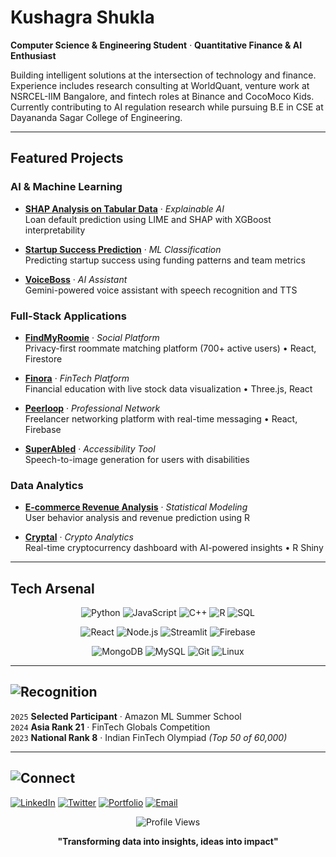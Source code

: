 # Kushagra Shukla

**Computer Science & Engineering Student** · **Quantitative Finance & AI Enthusiast**

Building intelligent solutions at the intersection of technology and finance. Experience includes research consulting at WorldQuant, venture work at NSRCEL-IIM Bangalore, and fintech roles at Binance and CocoMoco Kids. Currently contributing to AI regulation research while pursuing B.E in CSE at Dayananda Sagar College of Engineering.

---

## Featured Projects

### **AI & Machine Learning**
- **[SHAP Analysis on Tabular Data](https://colab.research.google.com/drive/14Ff9rwQRQWyw5pJwwXm38-qs3VUHjDOt?usp=sharing)** · *Explainable AI*  
  Loan default prediction using LIME and SHAP with XGBoost interpretability

- **[Startup Success Prediction](https://startup-success.streamlit.app/)** · *ML Classification*  
  Predicting startup success using funding patterns and team metrics

- **[VoiceBoss](https://github.com/kushu30/voiceboss)** · *AI Assistant*  
  Gemini-powered voice assistant with speech recognition and TTS

### **Full-Stack Applications**
- **[FindMyRoomie](https://srmfindmyroomie.vercel.app)** · *Social Platform*  
  Privacy-first roommate matching platform (700+ active users) • React, Firestore

- **[Finora](https://finora0.vercel.app/home)** · *FinTech Platform*  
  Financial education with live stock data visualization • Three.js, React

- **[Peerloop](https://peer-loop2-0.vercel.app/)** · *Professional Network*  
  Freelancer networking platform with real-time messaging • React, Firebase

- **[SuperAbled](https://superabled.vercel.app/)** · *Accessibility Tool*  
  Speech-to-image generation for users with disabilities

### **Data Analytics**
- **[E-commerce Revenue Analysis](https://ecom-kushu.netlify.app/)** · *Statistical Modeling*  
  User behavior analysis and revenue prediction using R

- **[Cryptal](https://cryptal.shinyapps.io/cryptal/)** · *Crypto Analytics*  
  Real-time cryptocurrency dashboard with AI-powered insights • R Shiny

---

## Tech Arsenal

<div align="center">

![Python](https://img.shields.io/badge/Python-3776AB?style=for-the-badge&logo=python&logoColor=white)
![JavaScript](https://img.shields.io/badge/JavaScript-F7DF1E?style=for-the-badge&logo=javascript&logoColor=black)
![C++](https://img.shields.io/badge/C++-00599C?style=for-the-badge&logo=cplusplus&logoColor=white)
![R](https://img.shields.io/badge/R-276DC3?style=for-the-badge&logo=r&logoColor=white)
![SQL](https://img.shields.io/badge/SQL-4479A1?style=for-the-badge&logo=mysql&logoColor=white)

![React](https://img.shields.io/badge/React-20232A?style=for-the-badge&logo=react&logoColor=61DAFB)
![Node.js](https://img.shields.io/badge/Node.js-339933?style=for-the-badge&logo=nodedotjs&logoColor=white)
![Streamlit](https://img.shields.io/badge/Streamlit-FF4B4B?style=for-the-badge&logo=streamlit&logoColor=white)
![Firebase](https://img.shields.io/badge/Firebase-FFCA28?style=for-the-badge&logo=firebase&logoColor=black)

![MongoDB](https://img.shields.io/badge/MongoDB-47A248?style=for-the-badge&logo=mongodb&logoColor=white)
![MySQL](https://img.shields.io/badge/MySQL-4479A1?style=for-the-badge&logo=mysql&logoColor=white)
![Git](https://img.shields.io/badge/Git-F05032?style=for-the-badge&logo=git&logoColor=white)
![Linux](https://img.shields.io/badge/Linux-FCC624?style=for-the-badge&logo=linux&logoColor=black)

</div>

---

## <img src="https://img.shields.io/badge/Recognition%20%26%20Achievements-E67E22?style=flat&logoColor=white" alt="Recognition"/>

`2025` **Selected Participant** · Amazon ML Summer School  
`2024` **Asia Rank 21** · FinTech Globals Competition  
`2023` **National Rank 8** · Indian FinTech Olympiad *(Top 50 of 60,000)*

---

## <img src="https://img.shields.io/badge/Connect%20%26%20Collaborate-8E44AD?style=flat&logoColor=white" alt="Connect"/>

[![LinkedIn](https://img.shields.io/badge/LinkedIn-0077B5?style=for-the-badge&logo=linkedin&logoColor=white)](https://linkedin.com/in/kushu30)
[![Twitter](https://img.shields.io/badge/Twitter-1DA1F2?style=for-the-badge&logo=twitter&logoColor=white)](https://twitter.com/itskushu30)
[![Portfolio](https://img.shields.io/badge/Portfolio-FF5722?style=for-the-badge&logo=About.me&logoColor=white)](https://kushu.vercel.app)
[![Email](https://img.shields.io/badge/Email-D14836?style=for-the-badge&logo=gmail&logoColor=white)](mailto:kushu123456789@gmail.com)

<div align="center">

![Profile Views](https://komarev.com/ghpvc/?username=kushu30&color=0e75b6&style=flat-square)

**"Transforming data into insights, ideas into impact"**

</div>
